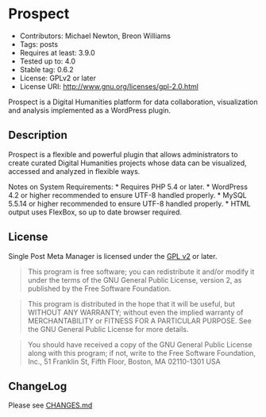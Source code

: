 # Prospect

* Contributors: Michael Newton, Breon Williams
* Tags: posts
* Requires at least: 3.9.0
* Tested up to: 4.0
* Stable tag: 0.6.2
* License: GPLv2 or later
* License URI: http://www.gnu.org/licenses/gpl-2.0.html

Prospect is a Digital Humanities platform for data collaboration, visualization and analysis implemented as a WordPress plugin.

## Description

Prospect is a flexible and powerful plugin that allows administrators to create curated Digital
Humanities projects whose data can be visualized, accessed and analyzed in flexible ways.

Notes on System Requirements:
	* Requires PHP 5.4 or later.
	* WordPress 4.2 or higher recommended to ensure UTF-8 handled properly.
	* MySQL 5.5.14 or higher recommended to ensure UTF-8 handled properly.
	* HTML output uses FlexBox, so up to date browser required.

## License

Single Post Meta Manager is licensed under the [GPL v2](LICENSE.txt) or later.

> This program is free software; you can redistribute it and/or modify
it under the terms of the GNU General Public License, version 2, as
published by the Free Software Foundation.

> This program is distributed in the hope that it will be useful,
but WITHOUT ANY WARRANTY; without even the implied warranty of
MERCHANTABILITY or FITNESS FOR A PARTICULAR PURPOSE.  See the
GNU General Public License for more details.

> You should have received a copy of the GNU General Public License
along with this program; if not, write to the Free Software
Foundation, Inc., 51 Franklin St, Fifth Floor, Boston, MA  02110-1301  USA

## ChangeLog

Please see [CHANGES.md](CHANGES.md)
